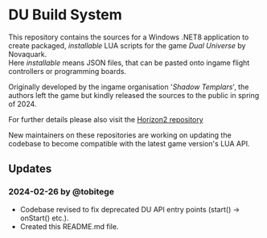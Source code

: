 # DU Build System

This repository contains the sources for a Windows .NET8 application to create
packaged, *installable* LUA scripts for the game *Dual Universe* by Novaquark.  
Here *installable* means JSON files, that can be pasted onto ingame flight controllers
or programming boards.

Originally developed by the ingame organisation '*Shadow Templars*', the authors left the game
but kindly released the sources to the public in spring of 2024.  

For further details please also visit the [Horizon2 repository](https://github.com/Otixa/horizon2/)

New maintainers on these repositories are working on updating the codebase to become compatible with the latest game version's LUA API.

## Updates

### 2024-02-26 by @tobitege

* Codebase revised to fix deprecated DU API entry points (start() -> onStart() etc.).
* Created this README.md file.
